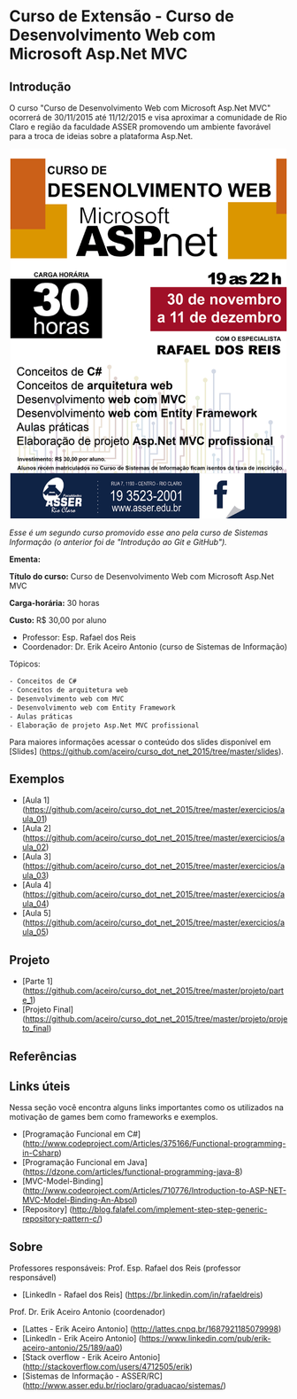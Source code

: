 # Curso de Extensão - Curso de Desenvolvimento Web com Microsoft Asp.Net MVC


## Introdução

O curso "Curso de Desenvolvimento Web com Microsoft Asp.Net MVC" ocorrerá de 30/11/2015 até 11/12/2015 e visa 
aproximar a comunidade de Rio Claro e região da faculdade ASSER promovendo um ambiente favorável para a 
troca de ideias sobre a plataforma Asp.Net.

<p align="center">
  <img width="500" src="https://github.com/aceiro/curso_dot_net_2015/blob/master/imgs/Folder_DotNet.png" alt="Screenshot"/>
</p>


*Esse é um segundo curso promovido esse ano pela curso de Sistemas Informação (o anterior foi de "Introdução ao Git e GitHub").*

**Ementa:**

**Título do curso:** Curso de Desenvolvimento Web com Microsoft Asp.Net MVC

**Carga-horária:** 30 horas

**Custo:** R$ 30,00 por aluno

- Professor: Esp. Rafael dos Reis
- Coordenador: Dr. Erik Aceiro Antonio (curso de Sistemas de Informação)

Tópicos:

    - Conceitos de C#
    - Conceitos de arquitetura web
    - Desenvolvimento web com MVC
    - Desenvolvimento web com Entity Framework
    - Aulas práticas
    - Elaboração de projeto Asp.Net MVC profissional 
	

Para maiores informações acessar o conteúdo dos slides disponível em [Slides] (https://github.com/aceiro/curso_dot_net_2015/tree/master/slides).

## Exemplos
- [Aula 1] (https://github.com/aceiro/curso_dot_net_2015/tree/master/exercicios/aula_01)
- [Aula 2] (https://github.com/aceiro/curso_dot_net_2015/tree/master/exercicios/aula_02)
- [Aula 3] (https://github.com/aceiro/curso_dot_net_2015/tree/master/exercicios/aula_03)
- [Aula 4] (https://github.com/aceiro/curso_dot_net_2015/tree/master/exercicios/aula_04)
- [Aula 5] (https://github.com/aceiro/curso_dot_net_2015/tree/master/exercicios/aula_05)

## Projeto
- [Parte 1] (https://github.com/aceiro/curso_dot_net_2015/tree/master/projeto/parte_1)
- [Projeto Final] (https://github.com/aceiro/curso_dot_net_2015/tree/master/projeto/projeto_final)

## Referências

## Links úteis

Nessa seção você encontra alguns links importantes como os utilizados na motivação de games bem como frameworks e exemplos.

 - [Programação Funcional em C#] (http://www.codeproject.com/Articles/375166/Functional-programming-in-Csharp)
 - [Programação Funcional em Java] (https://dzone.com/articles/functional-programming-java-8)
 - [MVC-Model-Binding] (http://www.codeproject.com/Articles/710776/Introduction-to-ASP-NET-MVC-Model-Binding-An-Absol)
 - [Repository] (http://blog.falafel.com/implement-step-step-generic-repository-pattern-c/)



## Sobre

Professores responsáveis:
Prof. Esp. Rafael dos Reis (professor responsável)
- [LinkedIn - Rafael dos Reis] (https://br.linkedin.com/in/rafaeldreis)

Prof. Dr. Erik Aceiro Antonio (coordenador)
- [Lattes - Erik Aceiro Antonio] (http://lattes.cnpq.br/1687921185079998)
- [LinkedIn - Erik Aceiro Antonio] (https://www.linkedin.com/pub/erik-aceiro-antonio/25/189/aa0)
- [Stack overflow - Erik Aceiro Antonio] (http://stackoverflow.com/users/4712505/erik)
- [Sistemas de Informação - ASSER/RC] (http://www.asser.edu.br/rioclaro/graduacao/sistemas/)


